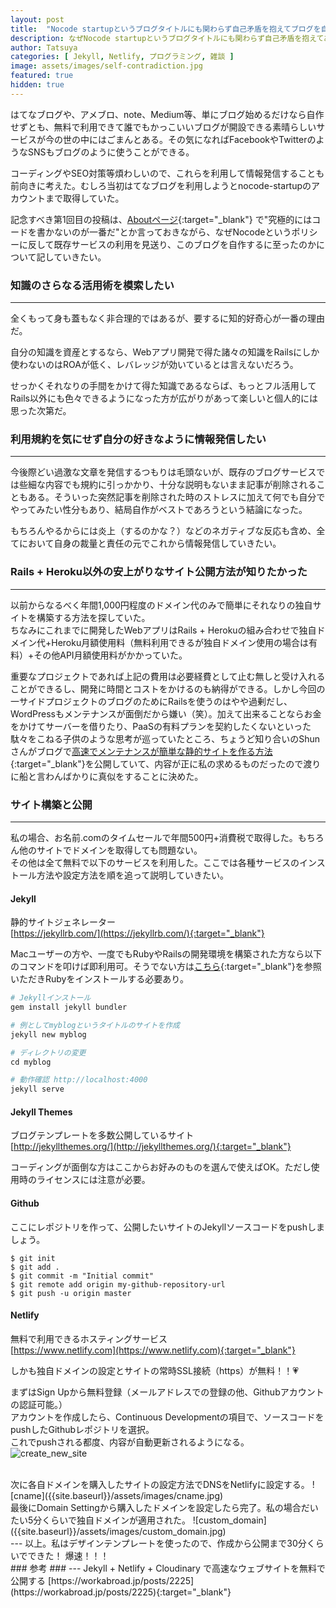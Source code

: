 ```yaml
---
layout: post
title:  "Nocode startupというブログタイトルにも関わらず自己矛盾を抱えてブログを自作した経緯"
description: なぜNocode startupというブログタイトルにも関わらず自己矛盾を抱えてあえてブログを自作したのか？その経緯についてまとめた。
author: Tatsuya
categories: [ Jekyll, Netlify, プログラミング, 雑談 ]
image: assets/images/self-contradiction.jpg
featured: true
hidden: true
---
```


はてなブログや、アメブロ、note、Medium等、単にブログ始めるだけなら自作せずとも、無料で利用できて誰でもかっこいいブログが開設できる素晴らしいサービスが今の世の中にはごまんとある。その気になればFacebookやTwitterのようなSNSもブログのように使うことができる。　　

コーディングやSEO対策等煩わしいので、これらを利用して情報発信することも前向きに考えた。むしろ当初はてなブログを利用しようとnocode-startupのアカウントまで取得していた。　　

記念すべき第1回目の投稿は、[Aboutページ](https://www.nocode-startup.com/about){:target="_blank"} で"究極的にはコードを書かないのが一番だ"とか言っておきながら、なぜNocodeというポリシーに反して既存サービスの利用を見送り、このブログを自作するに至ったのかについて記していきたい。　　

### 知識のさらなる活用術を模索したい ###
---
全くもって身も蓋もなく非合理的ではあるが、要するに知的好奇心が一番の理由だ。  

自分の知識を資産とするなら、Webアプリ開発で得た諸々の知識をRailsにしか使わないのはROAが低く、レバレッジが効いているとは言えないだろう。

せっかくそれなりの手間をかけて得た知識であるならば、もっとフル活用してRails以外にも色々できるようになった方が広がりがあって楽しいと個人的には思った次第だ。  

### 利用規約を気にせず自分の好きなように情報発信したい ###
---
今後際どい過激な文章を発信するつもりは毛頭ないが、既存のブログサービスでは些細な内容でも規約に引っかかり、十分な説明もないまま記事が削除されることもある。そういった突然記事を削除された時のストレスに加えて何でも自分でやってみたい性分もあり、結局自作がベストであろうという結論になった。  

もちろんやるからには炎上（するのかな？）などのネガティブな反応も含め、全てにおいて自身の裁量と責任の元でこれから情報発信していきたい。

### Rails + Heroku以外の安上がりなサイト公開方法が知りたかった ###
---
以前からなるべく年間1,000円程度のドメイン代のみで簡単にそれなりの独自サイトを構築する方法を探していた。  
ちなみにこれまでに開発したWebアプリはRails + Herokuの組み合わせで独自ドメイン代+Heroku月額使用料（無料利用できるが独自ドメイン使用の場合は有料）+その他API月額使用料がかかっていた。  

重要なプロジェクトであれば上記の費用は必要経費として止む無しと受け入れることができるし、開発に時間とコストをかけるのも納得ができる。しかし今回の一サイドプロジェクトのブログのためにRailsを使うのはやや過剰だし、WordPressもメンテナンスが面倒だから嫌い（笑）。加えて出来ることならお金をかけてサーバーを借りたり、PaaSの有料プランを契約したくないといった駄々をこねる子供のような思考が巡っていたところ、ちょうど知り合いのShunさんがブログで[高速でメンテナンスが簡単な静的サイトを作る方法](https://workabroad.jp/posts/2225){:target="_blank"}を公開していて、内容が正に私の求めるものだったので渡りに船と言わんばかりに真似をすることに決めた。
### サイト構築と公開 ###
---
私の場合、お名前.comのタイムセールで年間500円+消費税で取得した。もちろん他のサイトでドメインを取得しても問題ない。  
その他は全て無料で以下のサービスを利用した。ここでは各種サービスのインストール方法や設定方法を順を追って説明していきたい。

#### Jekyll ####
静的サイトジェネレーター  
[https://jekyllrb.com/](https://jekyllrb.com/){:target="_blank"}

Macユーザーの方や、一度でもRubyやRailsの開発環境を構築された方なら以下のコマンドを叩けば即利用可。そうでない方は[こちら](https://www.sejuku.net/blog/3958#Ruby-3){:target="_blank"}を参照いただきRubyをインストールする必要あり。

```ruby
# Jekyllインストール
gem install jekyll bundler

# 例としてmyblogというタイトルのサイトを作成
jekyll new myblog

# ディレクトリの変更
cd myblog

# 動作確認 http://localhost:4000
jekyll serve

```  
#### Jekyll Themes ####
ブログテンプレートを多数公開しているサイト  
[http://jekyllthemes.org/](http://jekyllthemes.org/){:target="_blank"}  

コーディングが面倒な方はここからお好みのものを選んで使えばOK。ただし使用時のライセンスには注意が必要。  


#### Github ####
ここにレポジトリを作って、公開したいサイトのJekyllソースコードをpushしましょう。


```git
$ git init
$ git add .
$ git commit -m "Initial commit"
$ git remote add origin my-github-repository-url
$ git push -u origin master
```  

#### Netlify ####
無料で利用できるホスティングサービス  
[https://www.netlify.com](https://www.netlify.com){:target="_blank"}   

しかも独自ドメインの設定とサイトの常時SSL接続（https）が無料！！💗  

まずはSign Upから無料登録（メールアドレスでの登録の他、Githubアカウントの認証可能。）  
アカウントを作成したら、Continuous Developmentの項目で、ソースコードをpushしたGithubレポジトリを選択。  
これでpushされる都度、内容が自動更新されるようになる。
![create_new_site]({{site.baseurl}}/assets/images/create_new_site.jpg)  

<br />
次に各自ドメインを購入したサイトの設定方法でDNSをNetlifyに設定する。
![cname]({{site.baseurl}}/assets/images/cname.jpg)  

<br />
最後にDomain Settingから購入したドメインを設定したら完了。私の場合だいたい5分くらいで独自ドメインが適用された。
![custom_domain]({{site.baseurl}}/assets/images/custom_domain.jpg)

<br />
---
以上。私はデザインテンプレートを使ったので、作成から公開まで30分くらいでできた！  
爆速！！！
    
<br />     
### 参考 ###
---
Jekyll + Netlify + Cloudinary で高速なウェブサイトを無料で公開する  
[https://workabroad.jp/posts/2225](https://workabroad.jp/posts/2225){:target="_blank"}  